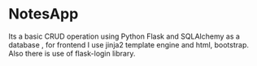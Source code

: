 # NotesApp
Its a basic CRUD operation using Python Flask and SQLAlchemy as a database , for frontend I use jinja2 template engine and html, bootstrap. Also there is use of flask-login library.
